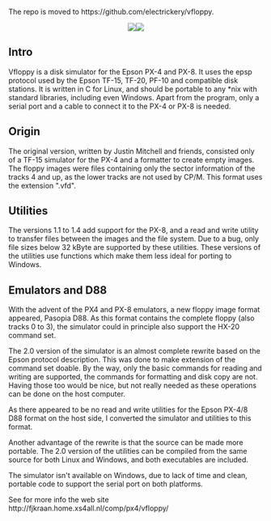 <P>The repo is moved to https://github.com/electrickery/vfloppy.

<P ALIGN="CENTER"><IMG SRC="./vfloppyConsole.png"><IMG SRC="./vfreadDemo.png">
<H2>Intro</H2>
<P>Vfloppy is a disk simulator for the Epson PX-4 and PX-8. It uses the
 epsp protocol used by the Epson TF-15, TF-20, PF-10 and compatible disk
 stations. It is written in C for Linux, and should be portable to any *nix
 with standard libraries, including even Windows. Apart from the program, 
 only a serial port and a cable to connect it to the PX-4 or PX-8  is needed.

<H2>Origin</H2>
<P>The original version, written by Justin Mitchell and friends, consisted
only of a TF-15 simulator for the PX-4 and a formatter to create empty images. 
The floppy images were files containing only the sector information of the 
tracks 4 and up, as the lower tracks are not used by CP/M. This format uses 
the extension ".vfd".

<H2>Utilities</H2>

<P>The versions 1.1 to 1.4 add support for the PX-8, and a read and write 
utility to transfer files between the images and the file system. Due to a 
bug, only file sizes below 32 kByte are supported by these utilities.
These versions of the utilities use functions which make them less ideal 
for porting to Windows.

<H2>Emulators and D88</H2>

<P>With the advent of the PX4 and PX-8 emulators, a new floppy image format appeared, Pasopia D88. As this format contains the complete floppy (also tracks 0 to 3), the simulator could in principle also support the HX-20 command set.

<P>The 2.0 version of the simulator is an almost complete rewrite based on the Epson protocol description. This was done to make extension of the command set doable. By the way, only the basic commands for reading and writing are supported, the commands for formatting and disk copy are not. Having those too would be nice, but not really needed as these operations can be done on the host computer.

<P>As there appeared to be no read and write utilities for the Epson PX-4/8 D88 format on the host side, I converted the simulator and utilities to this format.

<P>Another advantage of the rewrite is that the source can be made more portable. The 2.0 version of the utilities can be compiled from the same source for both Linux and Windows, and both executables are included.

<P>The simulator isn't available on Windows, due to lack of time and clean, portable code to support the serial port on both platforms. 

<P>See for more info the web site http://fjkraan.home.xs4all.nl/comp/px4/vfloppy/
